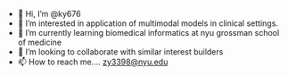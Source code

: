 - 👋 Hi, I’m @ky676
- 👀 I’m interested in application of multimodal models in clinical settings.
- 🌱 I’m currently learning biomedical informatics at nyu grossman school of medicine
- 💞️ I’m looking to collaborate with similar interest builders
- 📫 How to reach me.... zy3398@nyu.edu

<!---
ky676/ky676 is a ✨ special ✨ repository because its `README.md` (this file) appears on your GitHub profile.
You can click the Preview link to take a look at your changes.
--->
